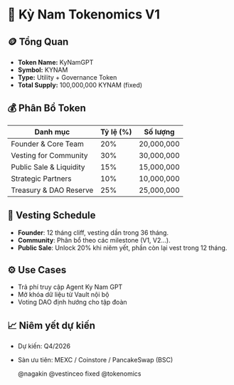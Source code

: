 # 🧬 Kỳ Nam Tokenomics V1

## 🪙 Tổng Quan

- **Token Name:** KyNamGPT
- **Symbol:** KYNAM
- **Type:** Utility + Governance Token
- **Total Supply:** 100,000,000 KYNAM (fixed)

## 💰 Phân Bổ Token

| Danh mục               | Tỷ lệ (%) | Số lượng        |
|------------------------|-----------|------------------|
| Founder & Core Team    | 20%       | 20,000,000       |
| Vesting for Community  | 30%       | 30,000,000       |
| Public Sale & Liquidity| 15%       | 15,000,000       |
| Strategic Partners     | 10%       | 10,000,000       |
| Treasury & DAO Reserve | 25%       | 25,000,000       |

## 🔁 Vesting Schedule

- **Founder**: 12 tháng cliff, vesting dần trong 36 tháng.
- **Community**: Phân bổ theo các milestone (V1, V2...).
- **Public Sale**: Unlock 20% khi niêm yết, phần còn lại vest trong 12 tháng.

## ⚙️ Use Cases

- Trả phí truy cập Agent Ky Nam GPT
- Mở khóa dữ liệu từ Vault nội bộ
- Voting DAO định hướng cho tập đoàn

## 📈 Niêm yết dự kiến

- Dự kiến: Q4/2026
- Sàn ưu tiên: MEXC / Coinstore / PancakeSwap (BSC)

  @nagakin @vestinceo fixed @tokenomics
